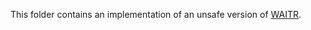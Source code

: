 This folder contains an implementation of an unsafe version of [WAITR](https://roahmlab.github.io/waitr-dev/).